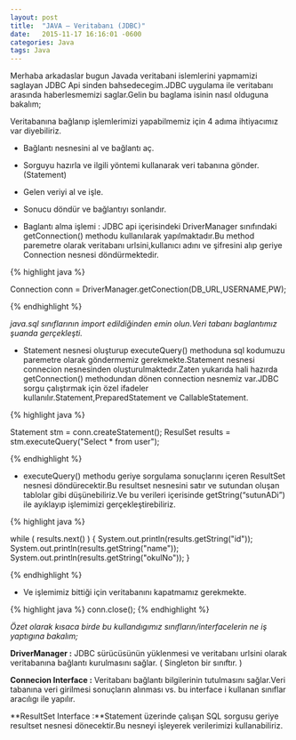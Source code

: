 ```yaml
---
layout: post
title:  "JAVA – Veritabanı (JDBC)"
date:   2015-11-17 16:16:01 -0600
categories: Java
tags: Java
---
```


Merhaba arkadaslar bugun Javada veritabani islemlerini yapmamizi saglayan JDBC Api sinden bahsedecegim.JDBC uygulama ile veritabanı arasında haberlesmemizi saglar.Gelin bu baglama isinin nasıl olduguna bakalım;

Veritabanına bağlanıp işlemlerimizi yapabilmemiz için 4 adıma ihtiyacımız var diyebiliriz.

* Bağlantı nesnesini al ve bağlantı aç.
* Sorguyu hazırla ve ilgili yöntemi kullanarak veri tabanına gönder.(Statement)
* Gelen veriyi al ve işle.
* Sonucu döndür ve bağlantıyı sonlandır.

* Baglantı alma işlemi : JDBC api içerisindeki DriverManager sınıfındaki getConnection() methodu kullanılarak yapılmaktadır.Bu method paremetre olarak veritabanı urlsini,kullanıcı adını ve şifresini alıp geriye Connection nesnesi döndürmektedir.

{% highlight java %}

Connection conn = DriverManager.getConection(DB_URL,USERNAME,PW);

{% endhighlight %}

_java.sql sınıflarının import edildiğinden emin olun.Veri tabanı baglantımız şuanda gerçekleşti._

* Statement nesnesi oluşturup executeQuery() methoduna sql kodumuzu paremetre olarak göndermemiz gerekmekte.Statement nesnesi connecion nesnesinden oluşturulmaktedır.Zaten yukarıda hali hazırda getConnection() methodundan dönen connection nesnemiz var.JDBC sorgu çalıştırmak için özel ifadeler kullanılır.Statement,PreparedStatement ve CallableStatement.

{% highlight java %}

Statement stm = conn.createStatement();
ResulSet results = stm.executeQuery("Select * from user");

{% endhighlight %}

* executeQuery() methodu geriye sorgulama sonuçlarını içeren ResultSet nesnesi döndürecektir.Bu resultset nesnesini satır ve sutundan oluşan tablolar gibi düşünebiliriz.Ve bu verileri içerisinde getString(“sutunADi”) ile ayıklayıp işlemimizi gerçekleştirebiliriz.

{% highlight java %}

 while ( results.next() ) {
 System.out.println(results.getString("id"));
 System.out.println(results.getString("name"));
 System.out.println(results.getString("okulNo"));
 }

{% endhighlight %}

* Ve işlemimiz bittiği için veritabanını kapatmamız gerekmekte.

{% highlight java %}
conn.close();
{% endhighlight %}

_Özet olarak kısaca birde bu kullandıgımız sınıfların/interfacelerin ne iş yaptıgına bakalım;_

**DriverManager :** JDBC sürücüsünün yüklenmesi ve veritabanı urlsini olarak veritabanına bağlantı kurulmasını sağlar. ( Singleton bir sınıftır. )

**Connecion Interface :** Veritabanı bağlantı bilgilerinin tutulmasını sağlar.Veri tabanına veri girilmesi sonuçların alınması vs. bu interface i kullanan sınıflar aracılıgı ile yapılır.

**ResultSet Interface :**Statement üzerinde çalışan SQL sorgusu geriye resultset nesnesi dönecektir.Bu nesneyi işleyerek verilerimizi kullanabiliriz.
